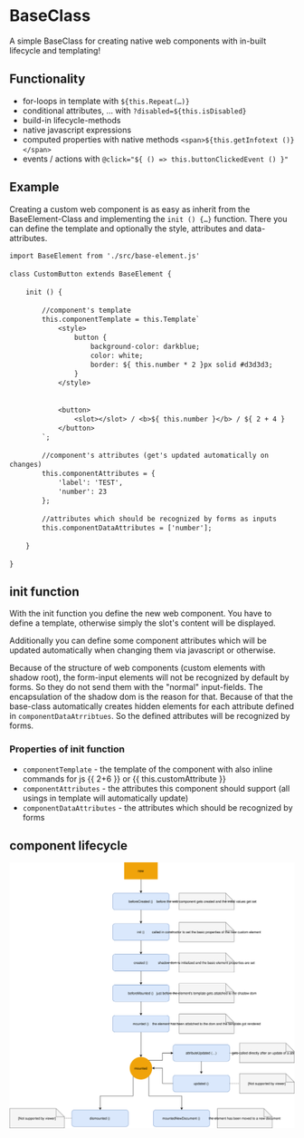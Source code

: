 # BaseClass

A simple BaseClass for creating native web components with in-built lifecycle and templating!


## Functionality

* for-loops in template with `${this.Repeat(…)}`
* conditional attributes, … with `?disabled=${this.isDisabled}`
* build-in lifecycle-methods
* native javascript expressions
* computed properties with native methods `<span>${this.getInfotext ()}</span>`
* events / actions with `@click="${ () => this.buttonClickedEvent () }"`


## Example

Creating a custom web component is as easy as inherit from the BaseElement-Class and implementing the `init () {…}` function. There you can define the template and optionally the style, attributes and data-attributes.

```
import BaseElement from './src/base-element.js'

class CustomButton extends BaseElement {

    init () {
        
        //component's template
        this.componentTemplate = this.Template`
            <style>
                button {
                    background-color: darkblue;
                    color: white;
                    border: ${ this.number * 2 }px solid #d3d3d3;
                }
            </style>
        
            
            <button>
                <slot></slot> / <b>${ this.number }</b> / ${ 2 + 4 }
            </button>
        `;
    
        //component's attributes (get's updated automatically on changes)
        this.componentAttributes = {
            'label': 'TEST',
            'number': 23
        };
    
        //attributes which should be recognized by forms as inputs
        this.componentDataAttributes = ['number'];
    
    }

}
```


## init function

With the init function you define the new web component. 
You have to define a template, otherwise simply the slot's content will be displayed.

Additionally you can define some component attributes which will be updated automatically when changing them via javascript or otherwise.

Because of the structure of web components (custom elements with shadow root), the form-input elements will not be recognized by default by forms. So they do not send them with the "normal" input-fields. The encapsulation of the shadow dom is the reason for that. Because of that the base-class automatically creates hidden elements for each attribute defined in `componentDataAtrribtues`. So the defined attributes will be recognized by forms.


### Properties of init function

* `componentTemplate` - the template of the component with also inline commands for js {{ 2+6 }} or {{ this.customAttribute }}
* `componentAttributes` - the attributes this component should support (all usings in template will automatically update)
* `componentDataAttributes` - the attributes which should be recognized by forms


## component lifecycle 

![component's lifecycle](img/component-lifecycle.svg)
